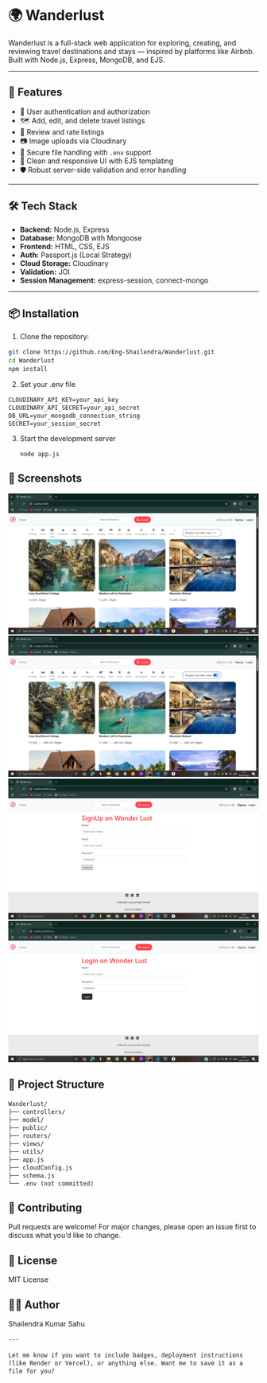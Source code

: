 # 🌍 Wanderlust

Wanderlust is a full-stack web application for exploring, creating, and reviewing travel destinations and stays — inspired by platforms like Airbnb. Built with Node.js, Express, MongoDB, and EJS.

---

## 🚀 Features

- 📝 User authentication and authorization
- 🗺️ Add, edit, and delete travel listings
- 🌟 Review and rate listings
- 📷 Image uploads via Cloudinary
- 📂 Secure file handling with `.env` support
- 🎨 Clean and responsive UI with EJS templating
- 🛡️ Robust server-side validation and error handling

---

## 🛠️ Tech Stack

- **Backend:** Node.js, Express
- **Database:** MongoDB with Mongoose
- **Frontend:** HTML, CSS, EJS
- **Auth:** Passport.js (Local Strategy)
- **Cloud Storage:** Cloudinary
- **Validation:** JOI
- **Session Management:** express-session, connect-mongo

---

## 📦 Installation

1. Clone the repository:

```bash
git clone https://github.com/Eng-Shailendra/Wanderlust.git
cd Wanderlust
npm install
```

2. Set your .env file
```CLOUDINARY_CLOUD_NAME=your_cloud_name
CLOUDINARY_API_KEY=your_api_key
CLOUDINARY_API_SECRET=your_api_secret
DB_URL=your_mongodb_connection_string
SECRET=your_session_secret
 ```
3. Start the development server
   ```
   node app.js
   ```
## 📸 Screenshots
![Homepage](screenshots/homepage.png)
![Homepage](screenshots/showtaxes.png)
![Signup page](screenshots/signup.png)
![Login page](screenshots/loginpage.png)


## 📁 Project Structure
```
Wanderlust/
├── controllers/
├── model/
├── public/
├── routers/
├── views/
├── utils/
├── app.js
├── cloudConfig.js
├── schema.js
└── .env (not committed)
```

## 🤝 Contributing
Pull requests are welcome! For major changes, please open an issue first to discuss what you’d like to change.

## 📄 License
MIT License

## 👨‍💻 Author
Shailendra Kumar Sahu

```
---

Let me know if you want to include badges, deployment instructions (like Render or Vercel), or anything else. Want me to save it as a file for you?

